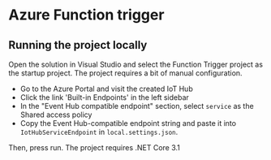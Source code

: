 # Azure Function trigger

## Running the project locally
Open the solution in Visual Studio and select the Function Trigger project as the startup project. The project requires a bit of manual configuration.

- Go to the Azure Portal and visit the created IoT Hub
- Click the link 'Built-in Endpoints' in the left sidebar
- In the "Event Hub compatible endpoint" section, select `service` as the Shared access policy
- Copy the Event Hub-compatible endpoint string and paste it into `IotHubServiceEndpoint` in `local.settings.json`.

Then, press run. The project requires .NET Core 3.1
